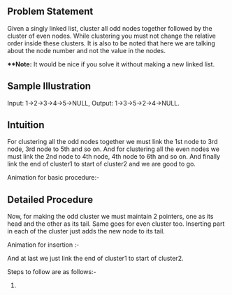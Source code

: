 ## Problem Statement

Given a singly linked list, cluster all odd nodes together followed by the cluster of even nodes. While clustering you must not change 
the relative order inside these clusters.
It is also to be noted that here we are talking about the node number and not the value in the nodes. 

__**Note:__  It would be nice if you solve it without making a new linked list.

## Sample Illustration

Input: 1->2->3->4->5->NULL,
Output: 1->3->5->2->4->NULL.

## Intuition

For clustering all the odd nodes together we must link the 1st node to 3rd node, 3rd node to 5th and so on. And for clustering all the 
even nodes we must link the 2nd node to 4th node, 4th node to 6th and so on. And finally link the end of cluster1 to start of cluster2 and 
we are good to go.



Animation for basic procedure:-



## Detailed Procedure

Now, for making the odd cluster we must maintain 2 pointers, one as its head and the other as its tail. Same goes for even cluster too. 
Inserting part in each of the cluster just adds the new node to its tail.


Animation for insertion :-


And at last we just link the end of cluster1 to start of cluster2.

Steps to follow are as follows:-

1. 
